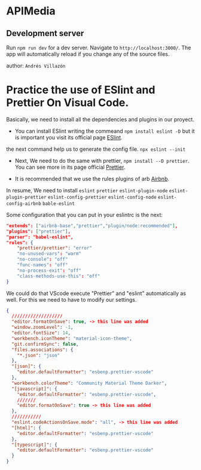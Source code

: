 # APIMedia

## Development server

Run `npm run dev` for a dev server. Navigate to `http://localhost:3000/`. The app will automatically reload if you change any of the source files.

author: `Andrés Villazón`

# Practice the use of ESlint and Prettier On Visual Code.

Basically, we need to install all the dependencies and plugins in our proyect.

- You can install ESlint writing the commeand `npm install eslint -D` but it is important you visit its official page [ESlint](https://eslint.org).

the next command help us to generate the config file.
`npx eslint --init`

- Next, We need to do the same with prettier, `npm install --D prettier`. You can see more in its page official [Prettier](https://prettier.io).

* It is recommended that we use the rules plugins of arb [Airbnb](https://www.npmjs.com/package/eslint-config-airbnb).

In resume, We need to install
`eslint`
`prettier`
`eslint-plugin-node`
`eslint-plugin-prettier`
`eslint-config-prettier`
`eslint-config-node`
`eslint-config-airbnb`
`bable-eslint`

Some configuration that you can put in your eslintrc is the next:

```json
"extends": ["airbnb-base","prettier","plugin/node:recommended"],
"plugins": ["prettier"],
"parser": "babel-eslint",
"rules": {
    "prettier/prettier": "error"
    "no-unused-vars": "warm"
    "no-console": "off"
    "func-names": "off"
    "no-process-exit": "off"
    "class-methods-use-this": "off"
}
```

We could do that VScode execute "Prettier" and "eslint" automatically as well.
For this we need to have to modify our settings.

```json
{
  ///////////////////
  "editor.formatOnSave": true, -> this line was added
  "window.zoomLevel": -1,
  "editor.fontSize": 14,
  "workbench.iconTheme": "material-icon-theme",
  "git.confirmSync": false,
  "files.associations": {
    "*.json": "json"
  },
  "[json]": {
    "editor.defaultFormatter": "esbenp.prettier-vscode"
  },
  "workbench.colorTheme": "Community Material Theme Darker",
  "[javascript]": {
    "editor.defaultFormatter": "esbenp.prettier-vscode",
    ///////
    "editor.formatOnSave": true -> this line was added
  },
  ///////////
  "eslint.codeActionsOnSave.mode": "all", -> this line was added
  "[html]": {
    "editor.defaultFormatter": "esbenp.prettier-vscode"
  },
  "[typescript]": {
    "editor.defaultFormatter": "esbenp.prettier-vscode"
  }
}
```

```

```
